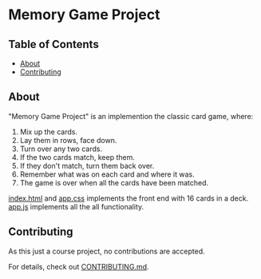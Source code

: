 # Memory Game Project

## Table of Contents

* [About](#About)
* [Contributing](#contributing)

## About

"Memory Game Project" is an implemention the classic card game, where:

1. Mix up the cards.
2. Lay them in rows, face down.
3. Turn over any two cards.
4. If the two cards match, keep them.
5. If they don't match, turn them back over.
6. Remember what was on each card and where it was.
7. The game is over when all the cards have been matched.

[index.html](https://github.com/pben369/memory-Game/blob/master/index.html) and [app.css](https://github.com/pben369/memory-Game/blob/master/css/app.css) implements the front end with 16 cards in a deck.
[app.js](https://github.com/pben369/memory-Game/blob/master/js/app.js) implements all the all functionality.



## Contributing

As this just a course project, no contributions are accepted.

For details, check out [CONTRIBUTING.md](CONTRIBUTING.md).
